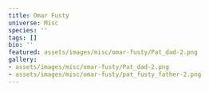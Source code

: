 ```yaml
---
title: Omar Fusty
universe: Misc
species: ''
tags: []
bio: ''
featured: assets/images/misc/omar-fusty/Pat_dad-2.png
gallery:
- assets/images/misc/omar-fusty/Pat_dad-2.png
- assets/images/misc/omar-fusty/pat_fusty_father-2.png
---
```

